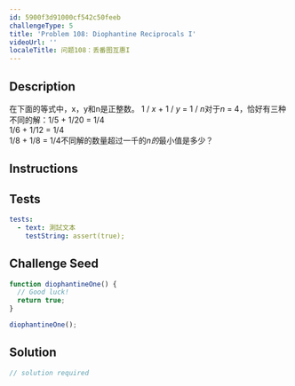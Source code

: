 ```yaml
---
id: 5900f3d91000cf542c50feeb
challengeType: 5
title: 'Problem 108: Diophantine Reciprocals I'
videoUrl: ''
localeTitle: 问题108：丢番图互惠I
---
```


## Description
<section id="description">在下面的等式中，x，y和n是正整数。 1 / <var>x</var> + 1 / <var>y</var> = 1 / <var>n</var>对于<var>n</var> = 4，恰好有三种不同的解：1/5 + 1/20 = 1/4 <br> 1/6 + 1/12 = 1/4 <br> 1/8 + 1/8 = 1/4不同解的数量超过一千的<var>n的</var>最小值是多少？ </section>

## Instructions
<section id="instructions">
</section>

## Tests
<section id='tests'>

```yml
tests:
  - text: 測試文本
    testString: assert(true);

```

</section>

## Challenge Seed
<section id='challengeSeed'>

<div id='js-seed'>

```js
function diophantineOne() {
  // Good luck!
  return true;
}

diophantineOne();

```

</div>



</section>

## Solution
<section id='solution'>

```js
// solution required
```
</section>
